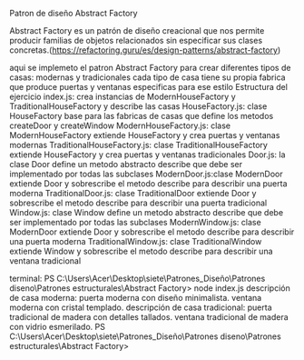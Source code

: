 Patron de diseño Abstract Factory

Abstract Factory es un patrón de diseño creacional que nos permite producir familias de objetos relacionados sin especificar sus clases concretas.(https://refactoring.guru/es/design-patterns/abstract-factory)

aqui se implemeto el patron Abstract Factory para crear diferentes tipos de casas: modernas y tradicionales cada tipo de casa tiene su propia fabrica que produce puertas y ventanas especificas para ese estilo
Estructura del ejercicio
index.js: crea instancias de ModernHouseFactory y TraditionalHouseFactory y describe las casas
HouseFactory.js: clase HouseFactory base para las fabricas de casas que define los metodos createDoor y createWindow
ModernHouseFactory.js: clase ModernHouseFactory extiende HouseFactory y crea puertas y ventanas modernas
TraditionalHouseFactory.js: clase TraditionalHouseFactory extiende HouseFactory y crea puertas y ventanas tradicionales
Door.js: la clase Door define un metodo abstracto describe que debe ser implementado por todas las subclases
ModernDoor.js:clase ModernDoor extiende Door y sobrescribe el metodo describe para describir una puerta moderna
TraditionalDoor.js: clase TraditionalDoor extiende Door y sobrescribe el metodo describe para describir una puerta tradicional
Window.js: clase Window define un metodo abstracto describe que debe ser implementado por todas las subclases
ModernWindow.js: clase ModernDoor extiende Door y sobrescribe el metodo describe para describir una puerta moderna
TraditionalWindow.js: clase TraditionalWindow extiende Window y sobrescribe el metodo describe para describir una ventana tradicional

terminal:
PS C:\Users\Acer\Desktop\siete\Patrones_Diseño\Patrones diseno\Patrones estructurales\Abstract Factory> node index.js
descripción de casa moderna:
puerta moderna con diseño minimalista.
ventana moderna con cristal templado.
descripción de casa tradicional:
puerta tradicional de madera con detalles tallados.
ventana tradicional de madera con vidrio esmerilado.
PS C:\Users\Acer\Desktop\siete\Patrones_Diseño\Patrones diseno\Patrones estructurales\Abstract Factory>
